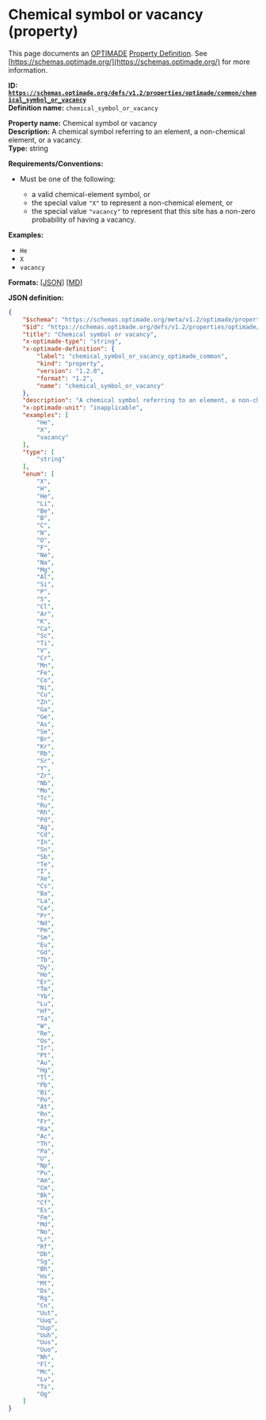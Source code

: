 # Chemical symbol or vacancy (property)

This page documents an [OPTIMADE](https://www.optimade.org/) [Property Definition](https://schemas.optimade.org/#definitions). See [https://schemas.optimade.org/](https://schemas.optimade.org/) for more information.

**ID: [`https://schemas.optimade.org/defs/v1.2/properties/optimade/common/chemical_symbol_or_vacancy`](https://schemas.optimade.org/defs/v1.2/properties/optimade/common/chemical_symbol_or_vacancy.md)**  
**Definition name:** `chemical_symbol_or_vacancy`

**Property name:** Chemical symbol or vacancy  
**Description:** A chemical symbol referring to an element, a non-chemical element, or a vacancy.  
**Type:** string  

**Requirements/Conventions:**

- Must be one of the following:

  - a valid chemical-element symbol, or
  - the special value `"X"` to represent a non-chemical element, or
  - the special value `"vacancy"` to represent that this site has a non-zero probability of having a vacancy.

**Examples:**

- `He`
- `X`
- `vacancy`

**Formats:** [[JSON](chemical_symbol_or_vacancy.json)] [[MD](chemical_symbol_or_vacancy.md)]

**JSON definition:**

``` json
{
    "$schema": "https://schemas.optimade.org/meta/v1.2/optimade/property_definition.md",
    "$id": "https://schemas.optimade.org/defs/v1.2/properties/optimade/common/chemical_symbol_or_vacancy",
    "title": "Chemical symbol or vacancy",
    "x-optimade-type": "string",
    "x-optimade-definition": {
        "label": "chemical_symbol_or_vacancy_optimade_common",
        "kind": "property",
        "version": "1.2.0",
        "format": "1.2",
        "name": "chemical_symbol_or_vacancy"
    },
    "description": "A chemical symbol referring to an element, a non-chemical element, or a vacancy.\n\n**Requirements/Conventions:**\n\n- Must be one of the following:\n\n  - a valid chemical-element symbol, or\n  - the special value `\"X\"` to represent a non-chemical element, or\n  - the special value `\"vacancy\"` to represent that this site has a non-zero probability of having a vacancy.",
    "x-optimade-unit": "inapplicable",
    "examples": [
        "He",
        "X",
        "vacancy"
    ],
    "type": [
        "string"
    ],
    "enum": [
        "X",
        "H",
        "He",
        "Li",
        "Be",
        "B",
        "C",
        "N",
        "O",
        "F",
        "Ne",
        "Na",
        "Mg",
        "Al",
        "Si",
        "P",
        "S",
        "Cl",
        "Ar",
        "K",
        "Ca",
        "Sc",
        "Ti",
        "V",
        "Cr",
        "Mn",
        "Fe",
        "Co",
        "Ni",
        "Cu",
        "Zn",
        "Ga",
        "Ge",
        "As",
        "Se",
        "Br",
        "Kr",
        "Rb",
        "Sr",
        "Y",
        "Zr",
        "Nb",
        "Mo",
        "Tc",
        "Ru",
        "Rh",
        "Pd",
        "Ag",
        "Cd",
        "In",
        "Sn",
        "Sb",
        "Te",
        "I",
        "Xe",
        "Cs",
        "Ba",
        "La",
        "Ce",
        "Pr",
        "Nd",
        "Pm",
        "Sm",
        "Eu",
        "Gd",
        "Tb",
        "Dy",
        "Ho",
        "Er",
        "Tm",
        "Yb",
        "Lu",
        "Hf",
        "Ta",
        "W",
        "Re",
        "Os",
        "Ir",
        "Pt",
        "Au",
        "Hg",
        "Tl",
        "Pb",
        "Bi",
        "Po",
        "At",
        "Rn",
        "Fr",
        "Ra",
        "Ac",
        "Th",
        "Pa",
        "U",
        "Np",
        "Pu",
        "Am",
        "Cm",
        "Bk",
        "Cf",
        "Es",
        "Fm",
        "Md",
        "No",
        "Lr",
        "Rf",
        "Db",
        "Sg",
        "Bh",
        "Hs",
        "Mt",
        "Ds",
        "Rg",
        "Cn",
        "Uut",
        "Uuq",
        "Uup",
        "Uuh",
        "Uus",
        "Uuo",
        "Nh",
        "Fl",
        "Mc",
        "Lv",
        "Ts",
        "Og"
    ]
}
```